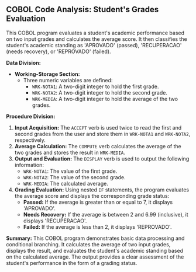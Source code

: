 ## COBOL Code Analysis: Student's Grades Evaluation 

This COBOL program evaluates a student's academic performance based on two input grades and calculates the average score. It then classifies the student's academic standing as 'APROVADO' (passed), 'RECUPERACAO' (needs recovery), or 'REPROVADO' (failed).

**Data Division:**
*   **Working-Storage Section:**
    *   Three numeric variables are defined:
        *   `WRK-NOTA1`: A two-digit integer to hold the first grade.
        *   `WRK-NOTA2`: A two-digit integer to hold the second grade.
        *   `WRK-MEDIA`: A two-digit integer to hold the average of the two grades.

**Procedure Division:**
1.  **Input Acquisition:** The `ACCEPT` verb is used twice to read the first and second grades from the user and store them in `WRK-NOTA1` and `WRK-NOTA2`, respectively.
2.  **Average Calculation:** The `COMPUTE` verb calculates the average of the two grades and stores the result in `WRK-MEDIA`.
3.  **Output and Evaluation:** The `DISPLAY` verb is used to output the following information:
    *   `WRK-NOTA1`: The value of the first grade.
    *   `WRK-NOTA2`: The value of the second grade.
    *   `WRK-MEDIA`: The calculated average.
4.  **Grading Evaluation:** Using nested `IF` statements, the program evaluates the average score and displays the corresponding grade status:
    *   **Passed:** If the average is greater than or equal to 7, it displays 'APROVADO'.
    *   **Needs Recovery:** If the average is between 2 and 6.99 (inclusive), it displays 'RECUPERACAO'.
    *   **Failed:** If the average is less than 2, it displays 'REPROVADO'.

**Summary:**
This COBOL program demonstrates basic data processing and conditional branching. It calculates the average of two input grades, displays the result, and evaluates the student's academic standing based on the calculated average. The output provides a clear assessment of the student's performance in the form of a grading status.